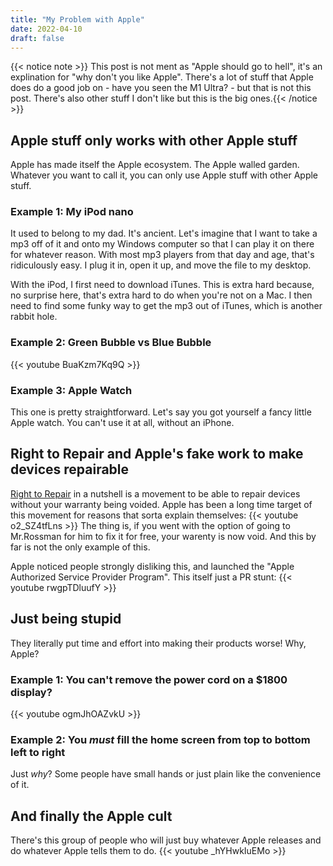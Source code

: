 ```yaml
---
title: "My Problem with Apple"
date: 2022-04-10
draft: false
---
```


{{< notice note >}} This post is not ment as "Apple should go to hell", it's an explination for "why don't you like Apple". There's a lot of stuff that Apple does do a good job on - have you seen the M1 Ultra? - but that is not this post. There's also other stuff I don't like but this is the big ones.{{< /notice >}}


## Apple stuff only works with other Apple stuff
Apple has made itself the Apple ecosystem. The Apple walled garden. Whatever you want to call it, you can only use Apple stuff with other Apple stuff.

### Example 1: My iPod nano
It used to belong to my dad. It's ancient. Let's imagine that I want to take a mp3 off of it and onto my Windows computer so that I can play it on there for whatever reason. With most mp3 players from that day and age, that's ridiculously easy. I plug it in, open it up, and move the file to my desktop.

With the iPod, I first need to download iTunes. This is extra hard because, no surprise here, that's extra hard to do when you're not on a Mac. I then need to find some funky way to get the mp3 out of iTunes, which is another rabbit hole.

### Example 2: Green Bubble vs Blue Bubble
{{< youtube BuaKzm7Kq9Q >}}

### Example 3: Apple Watch
This one is pretty straightforward. Let's say you got yourself a fancy little Apple watch. You can't use it at all, without an iPhone.

## Right to Repair and Apple's fake work to make devices repairable
[Right to Repair](https://repair.org/) in a nutshell is a movement to be able to repair devices without your warranty being voided. Apple has been a long time target of this movement for reasons that sorta explain themselves:
{{< youtube o2_SZ4tfLns >}}
The thing is, if you went with the option of going to Mr.Rossman for him to fix it for free, your warenty is now void. And this by far is not the only example of this.

Apple noticed people strongly disliking this, and launched the "Apple Authorized Service Provider Program". This itself just a PR stunt:
{{< youtube rwgpTDluufY >}}

## Just being stupid
They literally put time and effort into making their products worse! Why, Apple?

### Example 1: You can't remove the power cord on a $1800 display?
{{< youtube ogmJhOAZvkU >}}

### Example 2: You *must* fill the home screen from top to bottom left to right
Just *why*? Some people have small hands or just plain like the convenience of it.

## And finally the Apple cult
There's this group of people who will just buy whatever Apple releases and do whatever Apple tells them to do.
{{< youtube _hYHwkIuEMo >}}
